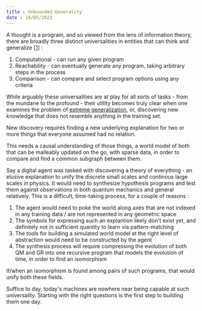 ```yaml
---
title : Unbounded Generality
date : 18/05/2023
---
```

A thought is a program, and so viewed from the lens of information theory, there are broadly three distinct universalities in entities that can think and generalize [[1]](https://twitter.com/dela3499/status/1656437115901624322) : 

1. Computational - can run any given program
2. Reachability - can eventually generate any program, taking arbitrary steps in the process
3. Comparison - can compare and select program options using any criteria

While arguably these universalities are at play for all sorts of tasks - from the mundane to the profound - their utility becomes truly clear when one examines the problem of [extreme generalization](https://blog.mayalabs.io/benchmark), or, discovering new knowledge that does not resemble anything in the training set.

New discovery requires finding a new underlying explanation for two or more things that everyone  assumed had no relation.

This needs a causal understanding of those things, a world model of both that can be malleably updated on the go, with sparse data, in order to compare and find a common subgraph between them.

Say a digital agent was tasked with discovering a theory of everything - an elusive explanation to unify the discrete small scales and continous large scales in physics. It would need to synthesize hypothesis programs and test them against observations in both quantum mechanics and general relatively. This is a difficult, time-taking process, for a couple of reasons : 

1. The agent would need to poke the world along axes that are not indexed in any training data / are not represented in any geometric space
2. The symbols for expressing such an explantion likely don't exist yet, and definitely not in sufficient quantity to learn via pattern-matching
3. The tools for building a simulated world model at the right level of abstraction would need to be constructed by the agent
4. The synthesis process will require compressing the evolution of both QM and GR into one recursive program that models the evolution of time, in order to find an isomorphism

If/when an isomorphism is found among pairs of such programs, that would unify both these fields. 

Suffice to day, today's machines are nowhere near being capable at such universality. Starting with the right questions is the first step to building them one day.